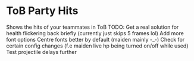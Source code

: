 # ToB Party Hits
Shows the hits of your teammates in ToB
TODO:
Get a real solution for health flickering back briefly (currently just skips 5 frames lol)
Add more font options
Centre fonts better by default (maiden mainly -_-)
Check for certain config changes (f.e maiden live hp being turned on/off while used)
Test projectile delays further
